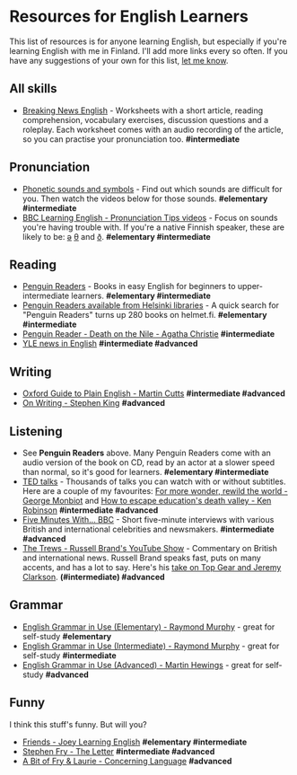 # Resources for English Learners

This list of resources is for anyone learning English, but especially if you're learning English with me in Finland. I'll add more links every so often. If you have any suggestions of your own for this list, [let me know](http://www.rawreef.com/).

## All skills
* [Breaking News English](http://www.breakingnewsenglish.com/) - Worksheets with a short article, reading comprehension, vocabulary exercises, discussion questions and a roleplay. Each worksheet comes with an audio recording of the article, so you can practise your pronunciation too. **#intermediate**

## Pronunciation
* [Phonetic sounds and symbols](http://learnenglish.britishcouncil.org/en/apps/sounds-right) - Find out which sounds are difficult for you. Then watch the videos below for those sounds. **#elementary #intermediate** 
* [BBC Learning English - Pronunciation Tips videos](http://www.bbc.co.uk/worldservice/learningenglish/grammar/pron/sounds/) - Focus on sounds you're having trouble with. If you're a native Finnish speaker, these are likely to be: [ə](http://www.bbc.co.uk/worldservice/learningenglish/grammar/pron/sounds/vowel_short_5.shtml) [θ](http://www.bbc.co.uk/worldservice/learningenglish/grammar/pron/sounds/con_voiceless_6.shtml) and [ð](http://www.bbc.co.uk/worldservice/learningenglish/grammar/pron/sounds/con_voiced_6.shtml). **#elementary #intermediate**

## Reading
* [Penguin Readers](http://www.penguinreaders.com/pr/students/index.html) - Books in easy English for beginners to upper-intermediate learners. **#elementary #intermediate**
* [Penguin Readers available from Helsinki libraries](http://haku.helmet.fi/iii/encore/search/C__Spenguin%20readers__Orightresult__U?lang=fin&suite=cobalt) - A quick search for "Penguin Readers" turns up 280 books on helmet.fi. **#elementary #intermediate**
* [Penguin Reader - Death on the Nile - Agatha Christie](http://www.amazon.co.uk/Death-Nile-Book-MP3-Pack/dp/1408276305/) **#intermediate**
* [YLE news in English](http://yle.fi/uutiset/news/) **#intermediate #advanced**

## Writing
* [Oxford Guide to Plain English - Martin Cutts](http://www.amazon.co.uk/gp/product/0199558507?*Version*=1&*entries*=0) **#intermediate #advanced**
* [On Writing - Stephen King](http://www.amazon.co.uk/gp/product/1444723251?*Version*=1&*entries*=0) **#advanced**

## Listening
* See **Penguin Readers** above. Many Penguin Readers come with an audio version of the book on CD, read by an actor at a slower speed than normal, so it's good for learners. **#elementary #intermediate**
* [TED talks](https://www.ted.com/talks) - Thousands of talks you can watch with or without subtitles. Here are a couple of my favourites: [For more wonder, rewild the world - George Monbiot](https://www.ted.com/talks/george_monbiot_for_more_wonder_rewild_the_world#t-60121) and [How to escape education's death valley - Ken Robinson](https://www.ted.com/talks/ken_robinson_how_to_escape_education_s_death_valley) **#intermediate #advanced**
* [Five Minutes With... BBC](http://www.bbc.com/news/20066560) - Short five-minute interviews with various British and international celebrities and newsmakers. **#intermediate #advanced**
* [The Trews - Russell Brand's YouTube Show](https://www.youtube.com/user/russellbrand/videos) - Commentary on British and international news. Russell Brand speaks fast, puts on many accents, and has a lot to say. Here's his [take on Top Gear and Jeremy Clarkson](https://www.youtube.com/watch?v=9Ii_Q_taNBI). **(#intermediate) #advanced**

## Grammar
* [English Grammar in Use (Elementary) - Raymond Murphy](http://www.amazon.co.uk/Essential-Grammar-Use-Answers-Self-Study/dp/0521675804/) - great for self-study **#elementary**
* [English Grammar in Use (Intermediate) - Raymond Murphy](http://www.amazon.co.uk/English-Grammar-Use-Answers-CD-ROM/dp/052118939X/) - great for self-study **#intermediate**
* [English Grammar in Use (Advanced) - Martin Hewings](http://www.amazon.co.uk/Advanced-Grammar-Use-Answers-Self-Study/dp/1107697387/) - great for self-study **#advanced**

## Funny
I think this stuff's funny. But will you?
* [Friends - Joey Learning English](https://www.youtube.com/watch?v=kTQCbds8hsc) **#elementary #intermediate**
* [Stephen Fry - The Letter](https://www.youtube.com/watch?v=SKdGwfMD8u8) **#intermediate #advanced**
* [A Bit of Fry & Laurie - Concerning Language](https://www.youtube.com/watch?v=MSyIhapMdI8) **#advanced**
